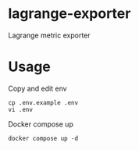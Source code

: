 # lagrange-exporter
Lagrange metric exporter

# Usage

Copy and edit env
```
cp .env.example .env
vi .env
```

Docker compose up
```
docker compose up -d
```